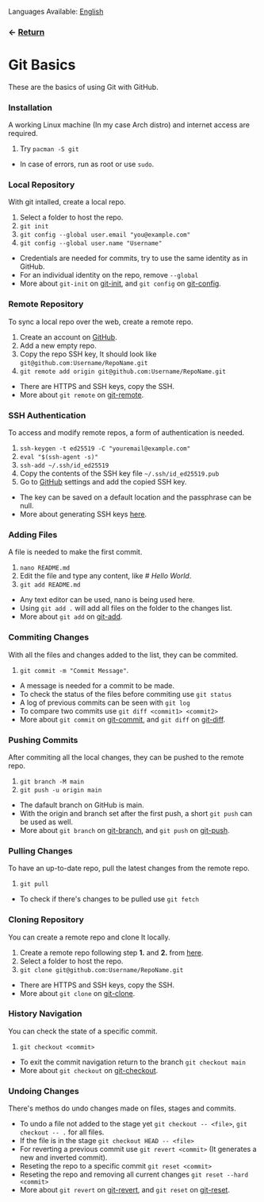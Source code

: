 Languages Available: [English](INSTALLATION.md)

### ← [Return](../README.md)

# Git Basics

These are the basics of using Git with GitHub.

### Installation

A working Linux machine (In my case Arch distro) and internet access are required.

1. Try `pacman -S git`
* In case of errors, run as root or use `sudo`.

### Local Repository

With git intalled, create a local repo.

1. Select a folder to host the repo.
2. `git init`
3. `git config --global user.email "you@example.com"`
4. `git config --global user.name "Username"`
* Credentials are needed for commits, try to use the same identity as in GitHub.
* For an individual identity on the repo, remove `--global`
* More about `git-init` on [git-init](https://git-scm.com/docs/git-init), and `git config` on [git-config](https://git-scm.com/docs/git-config).

### Remote Repository

To sync a local repo over the web, create a remote repo.

1. Create an account on [GitHub](https://github.com).
2. Add a new empty repo.
3. Copy the repo SSH key, It should look like `git@github.com:Username/RepoName.git`
4. `git remote add origin git@github.com:Username/RepoName.git`
* There are HTTPS and SSH keys, copy the SSH.
* More about `git remote` on [git-remote](https://git-scm.com/docs/git-remote).

### SSH Authentication

To access and modify remote repos, a form of authentication is needed.

1. `ssh-keygen -t ed25519 -C "youremail@example.com"`
2. `eval "$(ssh-agent -s)"`
3. `ssh-add ~/.ssh/id_ed25519`
4. Copy the contents of the SSH key file `~/.ssh/id_ed25519.pub`
5. Go to [GitHub](https://github.com) settings and add the copied SSH key.
* The key can be saved on a default location and the passphrase can be null.
* More about generating SSH keys [here](https://docs.github.com/en/free-pro-team@latest/github/authenticating-to-github/generating-a-new-ssh-key-and-adding-it-to-the-ssh-agent#).

### Adding Files

A file is needed to make the first commit.

1. `nano README.md`
2. Edit the file and type any content, like *# Hello World*.
3. `git add README.md`
* Any text editor can be used, nano is being used here.
* Using `git add .` will add all files on the folder to the changes list.
* More about `git add` on [git-add](https://git-scm.com/docs/git-add).

### Commiting Changes

With all the files and changes added to the list, they can be commited.

1. `git commit -m "Commit Message"`.
* A message is needed for a commit to be made.
* To check the status of the files before commiting use `git status`
* A log of previous commits can be seen with `git log`
* To compare two commits use `git diff <commit1> <commit2>`
* More about `git commit` on [git-commit](https://git-scm.com/docs/git-commit), and `git diff` on [git-diff](https://git-scm.com/docs/git-diff).

### Pushing Commits

After commiting all the local changes, they can be pushed to the remote repo.

1. `git branch -M main`
2. `git push -u origin main`
* The dafault branch on GitHub is main.
* With the origin and branch set after the first push, a short `git push` can be used as well.
* More about `git branch` on [git-branch](https://git-scm.com/docs/git-branch), and `git push` on [git-push](https://git-scm.com/docs/git-push).

### Pulling Changes

To have an up-to-date repo, pull the latest changes from the remote repo.

1. `git pull`
* To check if there's changes to be pulled use `git fetch`

### Cloning Repository

You can create a remote repo and clone It locally.

1. Create a remote repo following step **1.** and **2.** from [here](#remote-repository).
2. Select a folder to host the repo.
3. `git clone git@github.com:Username/RepoName.git`
* There are HTTPS and SSH keys, copy the SSH.
* More about `git clone` on [git-clone](https://git-scm.com/docs/git-clone).

### History Navigation

You can check the state of a specific commit.

1. `git checkout <commit>`
* To exit the commit navigation return to the branch `git checkout main`
* More about `git checkout` on [git-checkout](https://git-scm.com/docs/git-checkout).

### Undoing Changes

There's methos do undo changes made on files, stages and commits.

* To undo a file not added to the stage yet `git checkout -- <file>`, `git checkout -- .` for all files.
* If the file is in the stage `git checkout HEAD -- <file>`
* For reverting a previous commit use `git revert <commit>` (It generates a new and inverted commit).
* Reseting the repo to a specific commit `git reset <commit>`
* Reseting the repo and removing all current changes `git reset --hard <commit>`
* More about `git revert` on [git-revert](https://git-scm.com/docs/git-revert), and `git reset` on [git-reset](https://git-scm.com/docs/git-reset).
